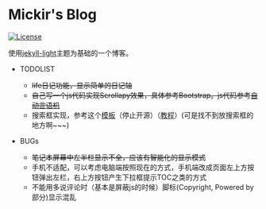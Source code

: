 Mickir's Blog
=============

[![License][license-image]][license-url]

使用[jekyll-light](https://github.com/pexcn/Jekyll-Light)主题为基础的一个博客。 

* TODOLIST

    * ~~life日记功能，显示简单的日记轴~~
    * ~~自己写一个js代码实现Scrollapy效果，具体参考Bootstrap。js代码参考[自动言语机](http://roomcar.leanote.com/cate/leanotetest)~~
    * 搜索框实现，参考这个[模板](https://github.com/liberize/liberize.github.com)（停止开源）（[教程](http://liberize.me/tech/jekyll-static-blog-search.html)）(可是找不到放搜索框的地方啊~~~)

* BUGs
    - ~~笔记本屏幕中左半栏显示不全，应该有智能化的显示模式~~
    - 手机不适配，可以考虑电脑端按照现在的方式，手机端改成页面左上方按钮弹出左栏，右上方按钮产生下拉框提示TOC之类的方式
    - 不能用多说评论时（基本是屏蔽js的时候）脚标(Copyright, Powered by部分)显示混乱

[license-url]: http://www.gnu.org/licenses/gpl-3.0.html
[license-image]: https://img.shields.io/badge/License-GPLv3-blue.svg?style=flat

